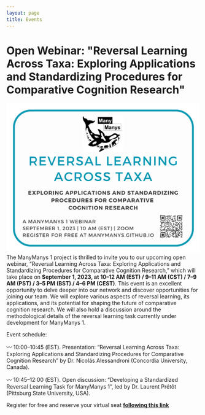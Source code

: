 ```yaml
---
layout: page
title: Events
---
```

# Open Webinar: "Reversal Learning Across Taxa: Exploring Applications and Standardizing Procedures for Comparative Cognition Research"
![Webinar flyer](/assets/img/jul2023_webinar_rl.png)
The ManyManys 1 project is thrilled to invite you to our upcoming open webinar, “Reversal Learning Across Taxa: Exploring Applications and Standardizing Procedures for Comparative Cognition Research,” which will take place on **September 1, 2023, at 10–12 AM (EST) / 9–11 AM (CST) / 7–9 AM (PST) / 3–5 PM (BST) / 4–6 PM (CEST)**. This event is an excellent opportunity to delve deeper into our network and discover opportunities for joining our team. We will explore various aspects of reversal learning, its applications, and its potential for shaping the future of comparative cognition research. We will also hold a discussion around the methodological details of the reversal learning task currently under development for ManyManys 1.

Event schedule: 

〰️ 10:00–10:45 (EST). Presentation: “Reversal Learning Across Taxa: Exploring Applications and Standardizing Procedures for Comparative Cognition Research” by Dr. Nicolás Alessandroni (Concordia University, Canada).

〰️ 10:45–12:00 (EST). Open discussion: “Developing a Standardized Reversal Learning Task for ManyManys 1”, led by Dr. Laurent Prétôt (Pittsburg State University, USA).  

Register for free and reserve your virtual seat [**following this link**](https://pittstate.zoom.us/meeting/register/tJYude2sqDMuHdfIFnFQStgJE3NsrXt1tjHv)
  

